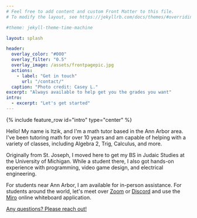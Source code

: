 ```yaml
---
# Feel free to add content and custom Front Matter to this file.
# To modify the layout, see https://jekyllrb.com/docs/themes/#overriding-theme-defaults

#theme: jekyll-theme-time-machine

layout: splash

header:
  overlay_color: "#000"
  overlay_filter: "0.5"
  overlay_image: /assets/frontpagepic.jpg
  actions:
    - label: "Get in touch"
      url: "/contact/"
  caption: "Photo credit: Casey L."
excerpt: "Always available to help get you the grades you want"
intro: 
  - excerpt: "Let's get started"
---
```

{% include feature_row id="intro" type="center" %}

Hello!  My name is Itzik, and I'm a math tutor based in the Ann Arbor area.  I've been tutoring math for over 10 years and am capable of helping with a variety of classes, including Algebra 2, Trig, Calculus, and more.
<br>


Originally from St. Joseph, I moved here to get my BS in Judaic Studies at the University of Michigan.  While a student there, I also got hands-on experience with programming, video game design, and electrical engineering.
<br>


For students near Ann Arbor, I am available for in-person assistance.  For students around the world, let's meet over [Zoom](https://zoom.us/) or [Discord](https://discord.com) and use the [Miro](https://miro.com) online whiteboard application.
<br>


[Any questions?  Please reach out!](./_pages/contact.markdown)